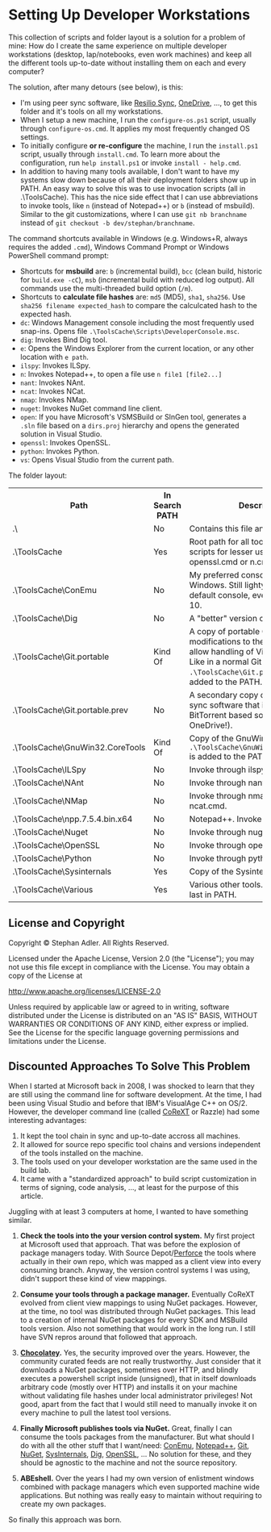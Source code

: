 # Setting Up Developer Workstations

This collection of scripts and folder layout is a solution for a problem of mine: 
How do I create the same experience on multiple developer workstations (desktop, lap/notebooks, even work machines)
and keep all the different tools up-to-date without installing them on each and every computer?

The solution, after many detours (see below), is this:

- I'm using peer sync software, like [Resilio Sync](https://www.resilio.com/), [OneDrive](https://www.onedrive.com/), ..., to get this folder and it's tools on all my workstations.
- When I setup a new machine, I run the `configure-os.ps1` script, usually through `configure-os.cmd`. It applies my most frequently changed OS settings.
- To initially configure **or re-configure** the machine, I run the `install.ps1` script, usually through `install.cmd`. To learn more about the configuration, run `help install.ps1` or invoke `install - help.cmd`.
- In addition to having many tools available, I don't want to have my systems slow down because of all their deployment folders show up in PATH. An easy way to solve this was to use invocation scripts (all in .\ToolsCache). This has the nice side effect that I can use abbreviations to invoke tools, like `n` (instead of Notepad++) or `b` (instead of msbuild). Similar to the git customizations, where I can use `git nb branchname` instead of `git checkout -b dev/stephan/branchname`.

The command shortcuts available in Windows (e.g. Windows+R, always requires the added `.cmd`), Windows Command Prompt or Windows PowerShell command prompt:

- Shortcuts for **msbuild** are: `b` (incremental build), `bcc` (clean build, historic for `build.exe -cC`), `msb` (incremental build with reduced log output). All commands use the multi-threaded build option (`/m`).
- Shortcuts to **calculate file hashes** are: `md5` (MD5), `sha1`, `sha256`. Use `sha256 filename expected_hash` to compare the calculcated hash to the expected hash.
- `dc`: Windows Management console including the most frequently used snap-ins. Opens file `.\ToolsCache\Scripts\DeveloperConsole.msc`.
- `dig`: Invokes Bind Dig tool.
- `e`: Opens the Windows Explorer from the current location, or any other location with `e path`.
- `ilspy`: Invokes ILSpy.
- `n`: Invokes Notepad++, to open a file use `n file1 [file2...]`
- `nant`: Invokes NAnt.
- `ncat`: Invokes NCat.
- `nmap`: Invokes NMap.
- `nuget`: Invokes NuGet command line client.
- `open`: If you have Microsoft's VSMSBuild or SlnGen tool, generates a `.sln` file based on a `dirs.proj` hierarchy and opens the generated solution in Visual Studio.
- `openssl`: Invokes OpenSSL.
- `python`: Invokes Python.
- `vs`: Opens Visual Studio from the current path.

The folder layout:

<table>
<tr><th>Path</th>
    <th>In Search PATH</th>
    <th>Description</th></tr>
<tr><td>.\</td>
    <td>No</td>
    <td>Contains this file and the installers.</td></tr>
<tr><td>.\ToolsCache</td>
    <td>Yes</td>
    <td>Root path for all tools and invocation scripts for lesser used tools, like openssl.cmd or n.cmd</td></tr>
<tr><td>.\ToolsCache\ConEmu</td>
    <td>No</td>
    <td>My preferred console host on Windows. Still lightyears ahead of the default console, even on Windows 10.</td></tr>
<tr><td>.\ToolsCache\Dig</td>
    <td>No</td>
    <td>A "better" version of <code>nslookup</code>.</td></tr>
<tr><td>.\ToolsCache\Git.portable</td>
    <td>Kind Of</td>
    <td>A copy of portable Git, including modifications to the authentication to allow handling of Visual Studio online. Like in a normal Git installation, <code>.\ToolsCache\Git.portable\cmd</code> is added to the PATH.</td></tr>
<tr><td>.\ToolsCache\Git.portable.prev</td>
    <td>No</td>
    <td>A secondary copy of Git, for peer sync software that isn't as quick as a BitTorrent based solution (hello OneDrive!).</td></tr>
<tr><td>.\ToolsCache\GnuWin32.CoreTools</td>
    <td>Kind Of</td>
    <td>Copy of the GnuWin core tools. <code>.\ToolsCache\GnuWin32.CoreTools\bin</code> is added to the PATH.</td></tr>
<tr><td>.\ToolsCache\ILSpy</td>
    <td>No</td>
    <td>Invoke through ilspy.cmd.</td></tr>
<tr><td>.\ToolsCache\NAnt</td>
    <td>No</td>
    <td>Invoke through nant.cmd.</td></tr>
<tr><td>.\ToolsCache\NMap</td>
    <td>No</td>
    <td>Invoke through nmap.cmd and ncat.cmd.</td></tr>
<tr><td>.\ToolsCache\npp.7.5.4.bin.x64</td>
    <td>No</td>
    <td>Notepad++. Invoke through n.cmd.</td></tr>
<tr><td>.\ToolsCache\Nuget</td>
    <td>No</td>
    <td>Invoke through nuget.cmd.</td></tr>
<tr><td>.\ToolsCache\OpenSSL</td>
    <td>No</td>
    <td>Invoke through openssl.cmd.</td></tr>
<tr><td>.\ToolsCache\Python</td>
    <td>No</td>
    <td>Invoke through python.cmd.</td></tr>
<tr><td>.\ToolsCache\Sysinternals</td>
    <td>Yes</td>
    <td>Copy of the Sysinternals suite.</td></tr>
<tr><td>.\ToolsCache\Various</td>
    <td>Yes</td>
    <td>Various other tools. Will always be last in PATH.</td></tr>
</table>


## License and Copyright

Copyright &copy; Stephan Adler. All Rights Reserved.

Licensed under the Apache License, Version 2.0 (the "License");
you may not use this file except in compliance with the License.
You may obtain a copy of the License at

http://www.apache.org/licenses/LICENSE-2.0

Unless required by applicable law or agreed to in writing, software
distributed under the License is distributed on an "AS IS" BASIS,
WITHOUT WARRANTIES OR CONDITIONS OF ANY KIND, either express or implied.
See the License for the specific language governing permissions and
limitations under the License.


## Discounted Approaches To Solve This Problem

When I started at Microsoft back in 2008, I was shocked to learn that they are still using the command line for software development. At the time, I had been using Visual Studio and before that IBM's VisualAge C++ on OS/2. However, the developer command line (called [CoReXT](http://code.dblock.org/2014/04/28/why-one-giant-source-control-repository-is-bad-for-you-and-facebook.html) or Razzle) had some interesting advantages:

1. It kept the tool chain in sync and up-to-date accross all machines.
2. It allowed for source repo specific tool chains and versions independent of the tools installed on the machine.
3. The tools used on your developer workstation are the same used in the build lab.
4. It came with a "standardized approach" to build script customization in terms of signing, code analysis, ..., at least for the purpose of this article.

Juggling with at least 3 computers at home, I wanted to have something similar.

1. **Check the tools into the your version control system.** My first project at Microsoft used that approach. That was before the explosion of package managers today. With Source Depot/[Perforce](https://www.perforce.com/) the tools where actually in their own repo, which was mapped as a client view into every consuming branch. Anyway, the version control systems I was using, didn't support these kind of view mappings.

2. **Consume your tools through a package manager.** Eventually CoReXT evolved from client view mappings to using NuGet packages. However, at the time, no tool was distributed through NuGet packages. This lead to a creation of internal NuGet packages for every SDK and MSBuild tools version. Also not something that would work in the long run. I still have SVN repros around that followed that approach.

3. **[Chocolatey](https://chocolatey.org/).** Yes, the security improved over the years. However, the community curated feeds are not really trustworthy. Just consider that it downloads a NuGet packages, sometimes over HTTP, and blindly executes a powershell script inside (unsigned), that in itself downloads arbitrary code (mostly over HTTP) and installs it on your machine without validating file hashes under local administrator privileges! Not good, apart from the fact that I would still need to manually invoke it on every machine to pull the latest tool versions. 

4. **Finally Microsoft publishes tools via NuGet.** Great, finally I can consume the tools packages from the manufacturer. But what should I do with all the other stuff that I want/need: [ConEmu](https://conemu.github.io/), [Notepad++](https://notepad-plus-plus.org/), [Git](https://git-scm.com/), [NuGet](https://www.nuget.org/downloads), [SysInternals](https://docs.microsoft.com/en-us/sysinternals/downloads/sysinternals-suite), [Dig](https://www.isc.org/downloads/bind/), [OpenSSL](https://www.openssl.org/), ... No solution for these, and they should be agnostic to the machine and not the source repository. 

5. **ABEshell.** Over the years I had my own version of enlistment windows combined with package managers which even supported machine wide applications. But nothing was really easy to maintain without requiring to create my own packages.

So finally this approach was born.

<!--
[The latest supported Visual C++ downloads](https://support.microsoft.com/en-us/help/2977003/the-latest-supported-visual-c-downloads)
or through [MSDN Subscriber Downloads](https://my.visualstudio.com/Downloads?q=redistributable)
-->